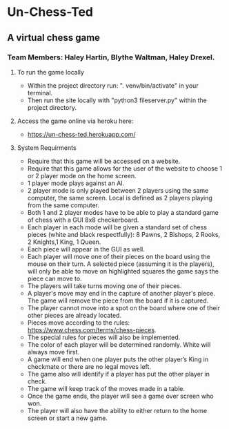 # Un-Chess-Ted
## A virtual chess game
### Team Members: Haley Hartin, Blythe Waltman, Haley Drexel.

1. To run the game locally
   * Within the project directory run: ". venv/bin/activate" in your terminal.
   * Then run the site locally with "python3 fileserver.py" within the project directory.
  
 2. Access the game online via heroku here:
    * https://un-chess-ted.herokuapp.com/


3. System Requirments
   * Require that this game will be accessed on a website.
   * Require that this game allows for the user of the website to choose 1 or 2 player mode on the home screen.
   * 1 player mode plays against an AI. 
   * 2 player mode is only played between 2 players using the same computer, the same screen.  Local is defined as 2 players playing from the same computer.
   * Both 1 and 2 player modes have to be able to play a standard game of chess with a GUI 8x8 checkerboard.
   * Each player in each mode will be given a standard set of chess pieces (white and black respectfully): 8 Pawns, 2 Bishops, 2 Rooks, 2 Knights,1 King, 1 Queen.
   * Each piece will appear in the GUI as well.
   * Each player will move one of their pieces on the board using the mouse on their turn. A selected piece (assuming it is the players), will only be able to move on highlighted squares the game says the piece can move to.
   * The players will take turns moving one of their pieces.
   * A player's move may end in the capture of another player's piece. The game will remove the piece from the board if it is captured.
   * The player cannot move into a spot on the board where one of their other pieces are already located.
   * Pieces move according to the rules: https://www.chess.com/terms/chess-pieces.
   * The special rules for pieces will also be implemented.
   * The color of each player will be determined randomly. White will always move first.
   * A game will end when one player puts the other player’s King in checkmate or there are no legal moves left.
   * The game also will identify if a player has put the other player in check.
   * The game will keep track of the moves made in a table.
   * Once the game ends, the player will see a game over screen who won.
   * The player will also have the ability to either return to the home screen or start a new game.



  

